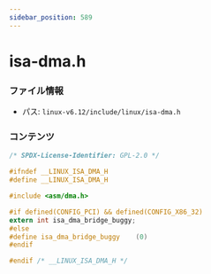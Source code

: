 ```yaml
---
sidebar_position: 589
---
```

# isa-dma.h

### ファイル情報

- パス: `linux-v6.12/include/linux/isa-dma.h`

### コンテンツ

```h
/* SPDX-License-Identifier: GPL-2.0 */

#ifndef __LINUX_ISA_DMA_H
#define __LINUX_ISA_DMA_H

#include <asm/dma.h>

#if defined(CONFIG_PCI) && defined(CONFIG_X86_32)
extern int isa_dma_bridge_buggy;
#else
#define isa_dma_bridge_buggy	(0)
#endif

#endif /* __LINUX_ISA_DMA_H */

```
